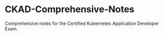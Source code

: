 # CKAD-Comprehensive-Notes
Comprehensive notes for the Certified Kubernetes Application Developer Exam.
